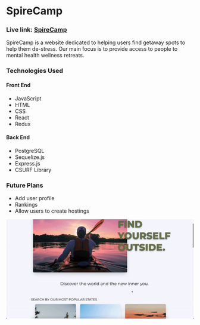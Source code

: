 # SpireCamp

### Live link: [SpireCamp](https://spirecamp.herokuapp.com/)

SpireCamp is a website dedicated to helping users find getaway spots to help them de-stress. Our main focus is to provide access to people to mental health wellness retreats.

### Technologies Used
#### Front End
* JavaScript
* HTML
* CSS
* React
* Redux

#### Back End
* PostgreSQL
* Sequelize.js
* Express.js
* CSURF Library

### Future Plans
* Add user profile
* Rankings
* Allow users to create hostings

![splash page](splashpage.gif)
